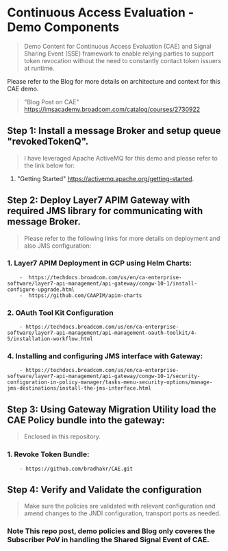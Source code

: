 # Continuous Access Evaluation - Demo Components

> Demo Content for Continuous Access Evaluation (CAE) and Signal Sharing Event (SSE) framework to enable relying parties to support token revocation without the need to constantly contact token issuers at runtime.

Please refer to the Blog for more details on architecture and context for this CAE demo. 
> "Blog Post on CAE" https://imsacademy.broadcom.com/catalog/courses/2730922

## Step 1: Install a message Broker and setup queue "revokedTokenQ".

  > I have leveraged Apache ActiveMQ for this demo and please refer to the link below for:
  
1. "Getting Started" https://activemq.apache.org/getting-started.

## Step 2: Deploy Layer7 APIM Gateway with required JMS library for communicating with message Broker.
  > Please refer to the following links for more details on deployment and also JMS configuration:

### 1. Layer7 APIM Deployment in GCP using Helm Charts: 
        -  https://techdocs.broadcom.com/us/en/ca-enterprise-software/layer7-api-management/api-gateway/congw-10-1/install-configure-upgrade.html
        -  https://github.com/CAAPIM/apim-charts
### 2. OAuth Tool Kit Configuration
        - https://techdocs.broadcom.com/us/en/ca-enterprise-software/layer7-api-management/api-management-oauth-toolkit/4-5/installation-workflow.html
### 4. Installing and configuring JMS interface with Gateway:
        - https://techdocs.broadcom.com/us/en/ca-enterprise-software/layer7-api-management/api-gateway/congw-10-1/security-configuration-in-policy-manager/tasks-menu-security-options/manage-jms-destinations/install-the-jms-interface.html

## Step 3: Using Gateway Migration Utility load the CAE Policy bundle into the gateway: 
  > Enclosed in this repository.
 
 ### 1. Revoke Token Bundle:
        - https://github.com/bradhakr/CAE.git
 
 ## Step 4: Verify and Validate the configuration
  > Make sure the policies are validated with relevant configuration and amend changes to the JNDI configuration, transport ports as needed. 

### Note This repo post, demo policies and Blog only coveres the Subscriber PoV in handling the Shared Signal Event of CAE. 
